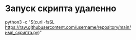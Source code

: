 # Запуск скрипта удаленно
python3 -c "$(curl -fsSL https://raw.githubusercontent.com/username/repository/main/имя_скрипта.py)"
